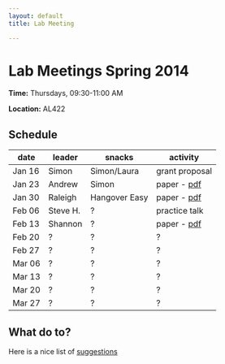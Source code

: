 ```yaml
---
layout: default
title: Lab Meeting

---
```


Lab Meetings Spring 2014
========================

**Time:** Thursdays, 09:30-11:00 AM

**Location:** AL422

## Schedule

**date** | **leader** | **snacks** | **activity**
-------- | ---------- | ---------- | -----------
Jan 16   | Simon      | Simon/Laura| grant proposal
Jan 23   | Andrew     | Simon      | paper - [pdf](../assets/pubs/lab-meeting/swenson2012.pdf)
Jan 30   | Raleigh    | Hangover Easy  | paper - [pdf](../assets/pubs/lab-meeting/saldana2006ferns.pdf)          
Feb 06   | Steve H.   |      ?     | practice talk          
Feb 13   | Shannon    |      ?     |  paper - [pdf]()         
Feb 20   |    ?       |      ?     |     ?     
Feb 27   |    ?       |      ?     |     ?           
Mar 06   |    ?       |      ?     |     ?        
Mar 13   |    ?       |      ?     |     ?           
Mar 20   |    ?       |      ?     |     ?         
Mar 27   |    ?       |      ?     |     ?          

## What do to?

Here is a nice list of [suggestions](https://dynamicecology.wordpress.com/2014/01/15/what-to-do-at-lab-meetings/)

